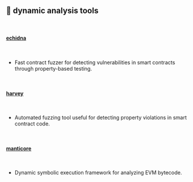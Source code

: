 ## 🍖 dynamic analysis tools

<br>

#### [echidna](https://github.com/crytic/echidna/)

<br>

* Fast contract fuzzer for detecting vulnerabilities in smart contracts through property-based testing.

<br>

#### [harvey](https://consensys.net/diligence/fuzzing/)

<br>

* Automated fuzzing tool useful for detecting property violations in smart contract code.

<br>


#### [manticore](https://github.com/trailofbits/manticore)

<br>

* Dynamic symbolic execution framework for analyzing EVM bytecode.

<br>
